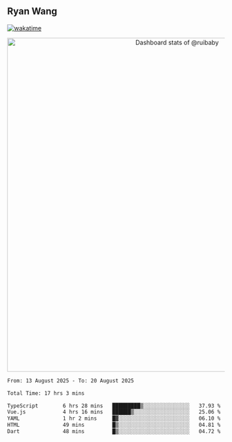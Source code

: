 ## Ryan Wang

[![wakatime](https://wakatime.com/badge/user/6f4ce45f-b03c-4eb3-b701-4b95e0885d94.svg)](https://wakatime.com/@6f4ce45f-b03c-4eb3-b701-4b95e0885d94)

<!-- Copy-paste in your Readme.md file -->

<a href="https://next.ossinsight.io/widgets/official/compose-user-dashboard-stats?user_id=21301288" target="_blank" style="display: block" align="center">
  <picture>
    <source media="(prefers-color-scheme: dark)" srcset="https://next.ossinsight.io/widgets/official/compose-user-dashboard-stats/thumbnail.png?user_id=21301288&image_size=auto&color_scheme=dark" width="771" height="auto">
    <img alt="Dashboard stats of @ruibaby" src="https://next.ossinsight.io/widgets/official/compose-user-dashboard-stats/thumbnail.png?user_id=21301288&image_size=auto&color_scheme=light" width="771" height="auto">
  </picture>
</a>

<!-- Made with [OSS Insight](https://ossinsight.io/) -->


<!--START_SECTION:waka-->

```txt
From: 13 August 2025 - To: 20 August 2025

Total Time: 17 hrs 3 mins

TypeScript        6 hrs 28 mins   █████████▒░░░░░░░░░░░░░░░   37.93 %
Vue.js            4 hrs 16 mins   ██████▒░░░░░░░░░░░░░░░░░░   25.06 %
YAML              1 hr 2 mins     █▓░░░░░░░░░░░░░░░░░░░░░░░   06.10 %
HTML              49 mins         █▒░░░░░░░░░░░░░░░░░░░░░░░   04.81 %
Dart              48 mins         █▒░░░░░░░░░░░░░░░░░░░░░░░   04.72 %
```

<!--END_SECTION:waka-->
